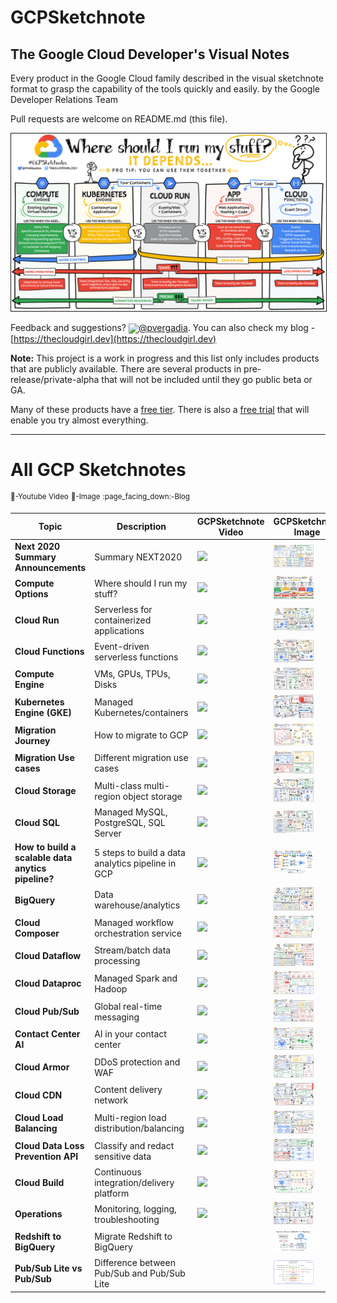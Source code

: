 # GCPSketchnote

## The Google Cloud Developer's Visual Notes
Every product in the Google Cloud family described in the visual sketchnote format to grasp the capability of the tools quickly and easily.
by the Google Developer Relations Team

Pull requests are welcome on README.md (this file).

<a target="_blank" href="ComputeOptions.jpg"><img border="1" alt="Where should I run my stuff on Google Cloud" src="ComputeOptions.jpg"></a>

Feedback and suggestions? <img width="40" valign="middle" src="https://storage.googleapis.com/gregsramblings-downloads/Twitter_Logo_Blue.png">[@pvergadia](https://twitter.com/pvergadia). You can also check my blog - [https://thecloudgirl.dev](https://thecloudgirl.dev)

**Note:** This project is a work in progress and this list only includes products that are publicly available. There are several products in pre-release/private-alpha that will not be included until they go public beta or GA.

Many of these products have a [free tier](https://cloud.google.com/free/). There is also a [free trial](https://console.cloud.google.com/freetrial) that will enable you try almost everything.

----------------------------
# All GCP Sketchnotes
<sup>:link:-Youtube Video</sup>
<sup>:page_facing_up:-Image</sup>
<sup>:page_facing_down:-Blog</sup>


| Topic  | Description | GCPSketchnote Video | GCPSketchnote Image | Other Links |
| ------------- | ------------- |---|---|---|
| **Next 2020 Summary Announcements** | Summary NEXT2020 | [<img src="https://img.youtube.com/vi/7OBTwoBZ404/sddefault.jpg" width="40%">](https://www.youtube.com/watch?v=7OBTwoBZ404&list=PLTWE_lmu2InBzuPmOcgAYP7U80a87cpJd) | [<img src="NEXT2020.jpg" width="60%">](https://thecloudgirl.dev/NEXT2020.html) | [<sup>:link:</sup>](https://cloud.google.com/blog/topics/google-cloud-next/complete-list-of-announcements-from-google-cloud-next20-onair)  |
| **Compute Options**  | Where should I run my stuff?  |[<img src="https://img.youtube.com/vi/hEK5SMzI_n4/sddefault.jpg" width="40%" >](https://www.youtube.com/watch?v=hEK5SMzI_n4&list=PLTWE_lmu2InBzuPmOcgAYP7U80a87cpJd) | [<img src="ComputeOptions.jpg" width="60%" >](https://thecloudgirl.dev/gcpsketchnote1.html) |  |   
| **Cloud Run**  | Serverless for containerized applications  | [<img src="https://img.youtube.com/vi/oR4btKLRdn4/sddefault.jpg" width="40%">](https://www.youtube.com/watch?v=oR4btKLRdn4&list=PLTWE_lmu2InBzuPmOcgAYP7U80a87cpJd) | [<img src="CloudRun.png" width="60%">](https://thecloudgirl.dev/CloudRun.html) | [<sup>:link:</sup>](https://cloud.google.com/run/) [<sup>:page_facing_up:</sup>](https://cloud.google.com/run/docs/) | 
| **Cloud Functions**  | Event-driven serverless functions  | [<img src="https://img.youtube.com/vi/LTMChfWBHb0/sddefault.jpg" width="40%">](https://www.youtube.com/watch?v=LTMChfWBHb0&list=PLTWE_lmu2InBzuPmOcgAYP7U80a87cpJd) | [<img src="cloudfunctions.png" width="60%">](https://thecloudgirl.dev/CloudFunctions.html) | [<sup>:link:</sup>](https://cloud.google.com/functions/) [<sup>:page_facing_up:</sup>](https://cloud.google.com/functions/docs/) | 
| **Compute Engine**  | VMs, GPUs, TPUs, Disks  | [<img src="https://img.youtube.com/vi/s1LxRhjPJ7E/sddefault.jpg" width="40%">](https://www.youtube.com/watch?v=s1LxRhjPJ7E&list=PLTWE_lmu2InBzuPmOcgAYP7U80a87cpJd) | [<img src="GCE.jpg" width="60%">](https://thecloudgirl.dev/gcpsketchnote2.html) | [<sup>:link:</sup>](https://cloud.google.com/compute/) [<sup>:page_facing_up:</sup>](https://cloud.google.com/compute/docs/) | 
| **Kubernetes Engine (GKE)**  | Managed Kubernetes/containers  | [<img src="https://img.youtube.com/vi/F8s-DAfMtRM/sddefault.jpg" width="40%">](https://www.youtube.com/watch?v=F8s-DAfMtRM&list=PLTWE_lmu2InBzuPmOcgAYP7U80a87cpJd) | [<img src="GKE.jpg" width="60%">](https://thecloudgirl.dev/GKE.html) | [<sup>:link:</sup>](https://cloud.google.com/kubernetes-engine/) [<sup>:page_facing_up:</sup>](https://cloud.google.com/kubernetes-engine/docs/) |
| **Migration Journey**  | How to migrate to GCP  | [<img src="https://img.youtube.com/vi/ZDn6zIaBfas/sddefault.jpg" width="40%">](https://www.youtube.com/watch?v=ZDn6zIaBfas&list=PLTWE_lmu2InBzuPmOcgAYP7U80a87cpJd) | [<img src="MigrationJourney.jpg" width="60%">](https://thecloudgirl.dev/MigrationJourney.html) | [<sup>:link:</sup>](https://cloud.google.com/blog/topics/developers-practitioners/google-cloud-migration-made-easy) |
| **Migration Use cases**  | Different migration use cases  | [<img src="https://img.youtube.com/vi/eWlQ-8AfDz4/sddefault.jpg" width="40%">](https://www.youtube.com/watch?v=eWlQ-8AfDz4&list=PLTWE_lmu2InBzuPmOcgAYP7U80a87cpJd) | [<img src="MigrationCheatsheet.png" width="60%">](https://thecloudgirl.dev/MigrationCheatsheet.html) | [<sup>:link:</sup>](https://cloud.google.com/blog/topics/developers-practitioners/google-cloud-migration-made-easy) |
| **Cloud Storage**  | Multi-class multi-region object storage  | [<img src="https://img.youtube.com/vi/BeYr34swAVE/sddefault.jpg" width="40%">](https://www.youtube.com/watch?v=BeYr34swAVE&list=PLTWE_lmu2InBzuPmOcgAYP7U80a87cpJd) | [<img src="GCS.png" width="60%">](https://thecloudgirl.dev/CloudStorage.html) | [<sup>:link:</sup>](https://cloud.google.com/storage/) [<sup>:page_facing_up:</sup>](https://cloud.google.com/storage/docs/) |  
| **Cloud SQL**  | Managed MySQL, PostgreSQL, SQL Server  | [<img src="https://img.youtube.com/vi/nGwOPAqgX7U/sddefault.jpg" width="40%">](https://www.youtube.com/watch?v=nGwOPAqgX7U&list=PLTWE_lmu2InBzuPmOcgAYP7U80a87cpJd) | [<img src="CloudSQL.jpg" width="60%">](https://thecloudgirl.dev/gcpsketchnote3.html) | [<sup>:link:</sup>](https://cloud.google.com/sql/) [<sup>:page_facing_up:</sup>](https://cloud.google.com/sql/docs/) |
| **How to build a scalable data anytics pipeline?**  | 5 steps to build a data analytics pipeline in GCP  | [<img src="https://img.youtube.com/vi/iIxq9x8jBa8/sddefault.jpg" width="40%">](https://www.youtube.com/watch?v=iIxq9x8jBa8&list=PLTWE_lmu2InBzuPmOcgAYP7U80a87cpJd) | [<img src="analytics.png" width="60%">](https://thecloudgirl.dev/analytics.html) | [<sup>:link:</sup>](https://cloud.google.com/solutions/smart-analytics) [<sup>:page_facing_up:</sup>](https://cloud.google.com/solutions/smart-analytics/reference-patterns/overview) |
| **BigQuery**  | Data warehouse/analytics  | [<img src="https://img.youtube.com/vi/So-tVyBQt8E/sddefault.jpg" width="40%">](https://www.youtube.com/watch?v=So-tVyBQt8E&list=PLTWE_lmu2InBzuPmOcgAYP7U80a87cpJd) | [<img src="BigQuery.jpg" width="60%">](https://thecloudgirl.dev/bigquery.html) | [<sup>:link:</sup>](https://cloud.google.com/bigquery) [<sup>:page_facing_up:</sup>](https://cloud.google.com/bigquery/docs) |
| **Cloud Composer**  | Managed workflow orchestration service  | [<img src="https://img.youtube.com/vi/BRQw064uaMg/sddefault.jpg" width="40%">](https://www.youtube.com/watch?v=BRQw064uaMg&list=PLTWE_lmu2InBzuPmOcgAYP7U80a87cpJd) | [<img src="Composer.jpg" width="60%">](https://thecloudgirl.dev/Composer.html) | [<sup>:link:</sup>](https://cloud.google.com/composer) [<sup>:page_facing_up:</sup>](https://cloud.google.com/composer/docs) |
| **Cloud Dataflow**  | Stream/batch data processing  | [<img src="https://img.youtube.com/vi/WRspZRG9e90/sddefault.jpg" width="40%">](https://www.youtube.com/watch?v=WRspZRG9e90&list=PLTWE_lmu2InBzuPmOcgAYP7U80a87cpJd) | [<img src="Dataflow.jpg" width="60%">](https://thecloudgirl.dev/dataflow.html) | [<sup>:link:</sup>](https://cloud.google.com/dataflow) [<sup>:page_facing_up:</sup>](https://cloud.google.com/dataflow/docs) |
| **Cloud Dataproc**  | Managed Spark and Hadoop  | [<img src="https://img.youtube.com/vi/32oJE-fSzm0/sddefault.jpg" width="40%">](https://www.youtube.com/watch?v=32oJE-fSzm0&list=PLTWE_lmu2InBzuPmOcgAYP7U80a87cpJd) | [<img src="Dataproc.jpg" width="60%">](https://thecloudgirl.dev/Dataproc.html) | [<sup>:link:</sup>](https://cloud.google.com/dataproc/) [<sup>:page_facing_up:</sup>](https://cloud.google.com/dataproc/docs) |
| **Cloud Pub/Sub**  | Global real-time messaging  | [<img src="https://img.youtube.com/vi/JrKEErlWvzA/sddefault.jpg" width="40%">](https://www.youtube.com/watch?v=JrKEErlWvzA&list=PLTWE_lmu2InBzuPmOcgAYP7U80a87cpJd) | [<img src="pubsub.jpg" width="60%">](https://thecloudgirl.dev/pubsub.html) | [<sup>:link:</sup>](https://cloud.google.com/pubsub/) [<sup>:page_facing_up:</sup>](https://cloud.google.com/pubsub/docs) [<sup>:link:</sup>](https://www.youtube.com/playlist?list=PLIivdWyY5sqKwVLe4BLJ-vlh9r9zCdOse) |
| **Contact Center AI**  | AI in your contact center  | [<img src="https://img.youtube.com/vi/oGHa3hyMMsc/sddefault.jpg" width="40%">](https://www.youtube.com/watch?v=oGHa3hyMMsc&list=PLTWE_lmu2InBzuPmOcgAYP7U80a87cpJd) | [<img src="ccai.jpg" width="60%">](https://thecloudgirl.dev/CCAI.html) | [<sup>:link:</sup>](https://cloud.google.com/solutions/contact-center/) [<sup>:page_facing_up:</sup>](https://www.youtube.com/playlist?list=PLIivdWyY5sqK5SM34zbkitWLOV-b3V40B) |
| **Cloud Armor**  | DDoS protection and WAF  | [<img src="https://img.youtube.com/vi/w6Z5Ps0rXvk/sddefault.jpg" width="40%">](https://www.youtube.com/watch?v=w6Z5Ps0rXvk&list=PLTWE_lmu2InBzuPmOcgAYP7U80a87cpJd) | [<img src="CloudArmor.png" width="60%">](https://thecloudgirl.dev/CloudArmor.html) | [<sup>:link:</sup>](https://cloud.google.com/armor/) [<sup>:page_facing_up:</sup>](https://cloud.google.com/armor/docs/) |
| **Cloud CDN** | Content delivery network | [<img src="https://img.youtube.com/vi/EumuFAfTWJY/sddefault.jpg" width="40%">](https://www.youtube.com/watch?v=EumuFAfTWJY&list=PLTWE_lmu2InBzuPmOcgAYP7U80a87cpJd) | [<img src="CloudCDN.jpg" width="60%">](https://thecloudgirl.dev/CDN.html) | [<sup>:link:</sup>](https://cloud.google.com/cdn/) [<sup>:page_facing_up:</sup>](https://cloud.google.com/cdn/docs/) |
| **Cloud Load Balancing** | Multi-region load distribution/balancing | [<img src="https://img.youtube.com/vi/0fQr7TRhnnU/sddefault.jpg" width="40%">](https://www.youtube.com/watch?v=0fQr7TRhnnU&list=PLTWE_lmu2InBzuPmOcgAYP7U80a87cpJd) | [<img src="CLB.jpg" width="60%">](https://thecloudgirl.dev/CLB.html) | [<sup>:link:</sup>](https://cloud.google.com/load-balancing/) [<sup>:page_facing_up:</sup>](https://cloud.google.com/load-balancing/docs/) |
| **Cloud Data Loss Prevention API** | Classify and redact sensitive data | [<img src="https://img.youtube.com/vi/ab_Dctdu2G8/sddefault.jpg" width="40%">](https://www.youtube.com/watch?v=ab_Dctdu2G8&list=PLTWE_lmu2InBzuPmOcgAYP7U80a87cpJd) | [<img src="DLP.jpg" width="60%">](https://thecloudgirl.dev/dlp.html) | [<sup>:link:</sup>](https://cloud.google.com/dlp/) [<sup>:page_facing_up:</sup>](https://cloud.google.com/dlp/docs/) |
| **Cloud Build** | Continuous integration/delivery platform | [<img src="https://img.youtube.com/vi/Bvo6jzC3J_A/sddefault.jpg" width="40%">](https://www.youtube.com/watch?v=Bvo6jzC3J_A&list=PLTWE_lmu2InBzuPmOcgAYP7U80a87cpJd) | [<img src="CloudBuild.jpg" width="60%">](https://thecloudgirl.dev/CloudBuild.html) | [<sup>:link:</sup>](https://cloud.google.com/cloud-build/) [<sup>:page_facing_up:</sup>](https://cloud.google.com/cloud-build/docs/) |
| **Operations** | Monitoring, logging, troubleshooting | [<img src="https://img.youtube.com/vi/Y7L2y6NVa9Y/sddefault.jpg" width="40%">](https://www.youtube.com/watch?v=Y7L2y6NVa9Y&list=PLTWE_lmu2InBzuPmOcgAYP7U80a87cpJd) | [<img src="CloudOps.jpg" width="60%">](https://thecloudgirl.dev/ops.html) | [<sup>:link:</sup>](https://cloud.google.com/products/operations) [<sup>:page_facing_up:</sup>](https://cloud.google.com/stackdriver/docs) |
| **Redshift to BigQuery**  | Migrate Redshift to BigQuery  | | [<img src="redshifttobq.jpeg" width="60%">](https://thecloudgirl.dev/redshifttobq.html) | [<sup>:link:</sup>](https://cloud.google.com/bigquery-transfer/docs/redshift-migration) |
| **Pub/Sub Lite vs Pub/Sub**  | Difference between Pub/Sub and Pub/Sub Lite  | | [<img src="pubsubvslite.png" width="60%">](https://thecloudgirl.dev/gcpsketchnote4.html) | [<sup>:link:</sup>](https://cloud.google.com/pubsub/docs/choosing-pubsub-or-lite)|



